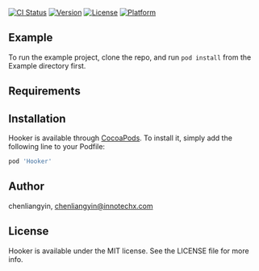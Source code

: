 
[![CI Status](https://img.shields.io/travis/chenliangyin/Hooker.svg?style=flat)](https://travis-ci.org/chenliangyin/Hooker)
[![Version](https://img.shields.io/cocoapods/v/Hooker.svg?style=flat)](https://cocoapods.org/pods/Hooker)
[![License](https://img.shields.io/cocoapods/l/Hooker.svg?style=flat)](https://cocoapods.org/pods/Hooker)
[![Platform](https://img.shields.io/cocoapods/p/Hooker.svg?style=flat)](https://cocoapods.org/pods/Hooker)

## Example

To run the example project, clone the repo, and run `pod install` from the Example directory first.

## Requirements

## Installation

Hooker is available through [CocoaPods](https://cocoapods.org). To install
it, simply add the following line to your Podfile:

```ruby
pod 'Hooker'
```

## Author

chenliangyin, chenliangyin@innotechx.com

## License

Hooker is available under the MIT license. See the LICENSE file for more info.
